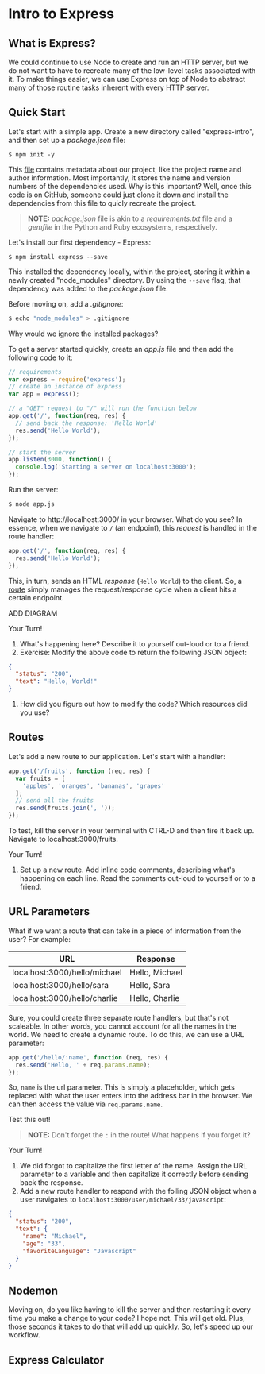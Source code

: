 # Intro to Express

## What is Express?

We could continue to use Node to create and run an HTTP server, but we do not want to have to recreate many of the low-level tasks associated with it. To make things easier, we can use Express on top of Node to abstract many of those routine tasks inherent with every HTTP server.

## Quick Start

Let's start with a simple app. Create a new directory called "express-intro", and then set up a *package.json* file:

```
$ npm init -y
```

This [file](https://docs.npmjs.com/files/package.json) contains metadata about our project, like the project name and author information. Most importantly, it stores the name and version numbers of the dependencies used. Why is this important? Well, once this code is on GitHub, someone could just clone it down and install the dependencies from this file to quicly recreate the project.

> **NOTE:** *package.json* file is akin to a *requirements.txt* file and a *gemfile* in the Python and Ruby ecosystems, respectively.

Let's install our first dependency - Express:

```
$ npm install express --save
```

This installed the dependency locally, within the project, storing it within a newly created "node_modules" directory. By using the `--save` flag, that dependency was added to the *package.json* file.

Before moving on, add a *.gitignore*:

```sh
$ echo "node_modules" > .gitignore
```

Why would we ignore the installed packages?

To get a server started quickly, create an *app.js* file and then add the following code to it:

```javascript
// requirements
var express = require('express');
// create an instance of express
var app = express();

// a "GET" request to "/" will run the function below
app.get('/', function(req, res) {
  // send back the response: 'Hello World'
  res.send('Hello World');
});

// start the server
app.listen(3000, function() {
  console.log('Starting a server on localhost:3000');
});
```

Run the server:

```sh
$ node app.js
```

Navigate to http://localhost:3000/ in your browser. What do you see? In essence, when we navigate to `/` (an endpoint), this *request* is handled in the route handler:

```javascript
app.get('/', function(req, res) {
  res.send('Hello World');
});
```

This, in turn, sends an HTML *response* (`Hello World`) to the client. So, a [route](https://expressjs.com/en/starter/basic-routing.html) simply manages the request/response cycle when a client hits a certain endpoint.

ADD DIAGRAM  

Your Turn!

1. What's happening here? Describe it to yourself out-loud or to a friend.
1. Exercise: Modify the above code to return the following JSON object:

  ```json
  {
    "status": "200",
    "text": "Hello, World!"
  }
  ```

1. How did you figure out how to modify the code? Which resources did you use?

## Routes

Let's add a new route to our application. Let's start with a handler:

```javascript
app.get('/fruits', function (req, res) {
  var fruits = [
    'apples', 'oranges', 'bananas', 'grapes'
  ];
  // send all the fruits
  res.send(fruits.join(', '));
});
```

To test, kill the server in your terminal with CTRL-D and then fire it back up. Navigate to localhost:3000/fruits.

Your Turn!

1. Set up a new route. Add inline code comments, describing what's happening on each line. Read the comments out-loud to yourself or to a friend.

## URL Parameters

What if we want a route that can take in a piece of information from the user? For example:

| URL                           | Response       |
|-------------------------------|----------------|
| localhost:3000/hello/michael  | Hello, Michael |
| localhost:3000/hello/sara     | Hello, Sara    |
| localhost:3000/hello/charlie  | Hello, Charlie |

Sure, you could create three separate route handlers, but that's not scaleable. In other words, you cannot account for all the names in the world. We need to create a dynamic route. To do this, we can use a URL parameter:

```javascript
app.get('/hello/:name', function (req, res) {
  res.send('Hello, ' + req.params.name);
});
```

So, `name` is the url parameter. This is simply a placeholder, which gets replaced with what the user enters into the address bar in the browser. We can then access the value via `req.params.name`.

Test this out!

> **NOTE:** Don't forget the `:` in the route! What happens if you forget it?

Your Turn!

1. We did forgot to capitalize the first letter of the name. Assign the URL parameter to a variable and then capitalize it correctly before sending back the response.
1. Add a new route handler to respond with the folling JSON object when a user navigates to `localhost:3000/user/michael/33/javascript`:

  ```json
  {
    "status": "200",
    "text": {
      "name": "Michael",
      "age": "33",
      "favoriteLanguage": "Javascript"
    }
  }
  ```

## Nodemon

Moving on, do you like having to kill the server and then restarting it every time you make a change to your code? I hope not. This will get old. Plus, those seconds it takes to do that will add up quickly. So, let's speed up our workflow. 

## Express Calculator
